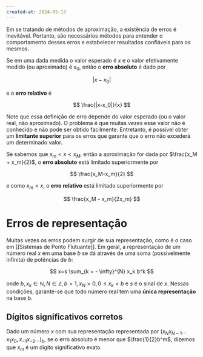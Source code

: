 ```yaml
---
created-at: 2024-05-13
---
```


Em se tratando de métodos de aproximação, a existência de erros é inevitável. Portanto, são necessários métodos para entender o comportamento desses erros e estabelecer resultados confiáveis para os mesmos.

Se em uma dada medida o valor esperado é $x$ e o valor efetivamente medido (ou aproximado) é $x_0$, então o **erro absoluto** é dado por

$$ |x-x_0| $$

e o **erro relativo** é

$$ \frac{|x-x_0|}{x} $$

Note que essa definição de erro depende do valor esperado (ou o valor real, não aproximado). O problema é que muitas vezes esse valor não é conhecido e não pode ser obtido facilmente. Entretanto, é possível obter um **limitante superior** para os erros que garante que o erro não excederá um determinado valor.

Se sabemos que $x_m < x < x_M$, então a aproximação for dada por $\frac{x_M + x_m}{2}$, o **erro absoluto** está limitado superiormente por

$$ \frac{x_M-x_m}{2} $$

e como $x_m < x$, o **erro relativo** está limitado superiormente por

$$ \frac{x_M - x_m}{2x_m} $$

# Erros de representação

Muitas vezes os erros podem surgir de sua representação, como é o caso em [[Sistemas de Ponto Flutuante]]. Em geral, a representação de um número real $x$ em uma base $b$ se dá através de uma soma (possivelmente infinita) de potências de $b$:

$$
x=s \sum_{k = - \infty}^{N} x_k b^k
$$

onde $b, x_k \in \mathbb{N}, N \in \mathbb{Z}, b>1, x_N > 0, 0 \leq x_k < b$ e $s$ é o sinal de $x$. Nessas condições, garante-se que todo número real tem uma **única representação** na base $b$.

## Dígitos significativos corretos

Dado um número $x$ com sua representação representada por $(x_Nx_{N-1}\dots x_1x_0,x_{-1}x_{-2}\dots)_b$, se o erro absoluto é menor que $\frac{1}{2}b^m$, dizemos que $x_m$ é um dígito significativo exato.

